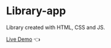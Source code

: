 # Library-app

Library created with HTML, CSS and JS.

[Live Demo](https://shivam-bansal1.github.io/Library-app/) 👈
